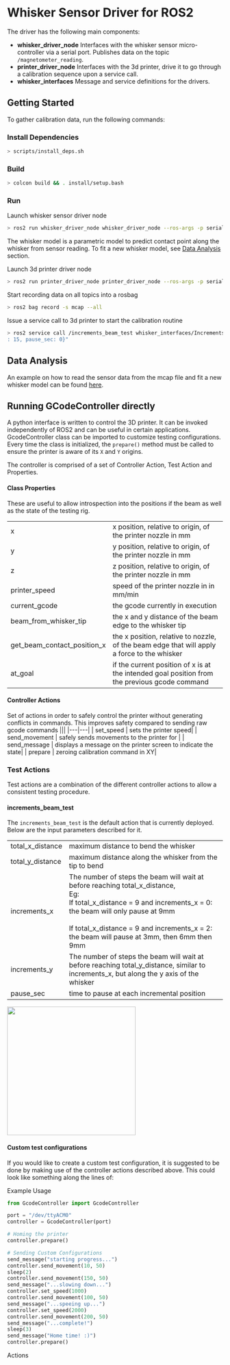 # Whisker Sensor Driver for ROS2

The driver has the following main components:

- **whisker_driver_node** Interfaces with the whisker sensor micro-controller via a serial port.
Publishes data on the topic `/magnetometer_reading`.
- **printer_driver_node** Interfaces with the 3d printer, drive it to go through a calibration sequence
upon a service call.
- **whisker_interfaces** Message and service definitions for the drivers.

## Getting Started

To gather calibration data, run the following commands:

### Install Dependencies

```sh
> scripts/install_deps.sh
```

### Build

```sh
> colcon build && . install/setup.bash
```

### Run

Launch whisker sensor driver node

```sh
> ros2 run whisker_driver_node whisker_driver_node --ros-args -p serial_device:=/dev/ttyACM0 -p whisker_model_path:=$(pwd)/whisker_driver_ros2/scripts/whisker_model.pkl
```

The whisker model is a parametric model to predict contact point along the whisker from sensor reading.
To fit a new whisker model, see [Data Analysis](#data-analysis) section.

Launch 3d printer driver node

```sh
> ros2 run printer_driver_node printer_driver_node --ros-args -p serial_device:=/dev/ttyACM1
```

Start recording data on all topics into a rosbag

```sh
> ros2 bag record -s mcap --all
```

Issue a service call to 3d printer to start the calibration routine

```sh
> ros2 service call /increments_beam_test whisker_interfaces/IncrementsBeamTest "{total_x_distance: 6, total_y_distance: 100, increments_x: 0, increments_y
: 15, pause_sec: 0}"
```

## Data Analysis

An example on how to read the sensor data from the mcap file and fit a new whisker model can be found [here](scripts/data_analysis.ipynb).

## Running GCodeController directly

A python interface is written to control the 3D printer. It can be invoked independently of ROS2 and can be useful in certain applications. GcodeController class can be imported to customize testing configurations. Every time the class is initialized, the `prepare()` method must be called to ensure the printer is aware of its `X` and `Y` origins.

The controller is comprised of a set of Controller Action, Test Action and Properties.

#### Class Properties
These are useful to allow introspection into the positions if the beam as well as the state of the testing rig.

|||
|---|---|
|x | x position, relative to origin, of the printer nozzle in mm |
|y | y position, relative to origin, of the printer nozzle in mm |
|z | z position, relative to origin, of the printer nozzle in mm |
|printer_speed | speed of the printer nozzle in in mm/min |
|current_gcode  | the gcode currently in execution |
| beam_from_whisker_tip | the x and y distance of the beam edge to the whisker tip |
| get_beam_contact_position_x  | the x position, relative to nozzle, of the beam edge that will apply a force to the whisker  |
| at_goal | if the current position of x is at the intended goal position from the previous gcode command |


#### Controller Actions 
Set of actions in order to safely control the printer without generating conflicts in commands. This improves safety compared to sending raw gcode commands
|||
|---|---|
| set_speed | sets the printer speed|
| send_movement | safely sends movements to the printer for |
| send_message | displays a message on the printer screen to indicate the state|
| prepare | zeroing calibration command in XY|

### Test Actions
Test actions are a combination of the different controller actions to allow a consistent testing procedure.  

#### increments_beam_test
The `increments_beam_test` is the default action that is currently deployed. Below are the input parameters described for it.

|||
|---|---|
|total_x_distance| maximum distance to bend the whisker|
|total_y_distance| maximum distance along the whisker from the tip to bend|
|increments_x|The number of steps the beam will wait at before reaching total_x_distance,<br>Eg:<br>If total_x_distance = 9 and increments_x = 0:<br>the beam will only pause at 9mm<br><br>If total_x_distance = 9 and increments_x = 2:<br>the beam will pause at 3mm, then 6mm then 9mm|
|increments_y| The number of steps the beam will wait at before reaching total_y_distance, similar to increments_x, but along the y axis of the whisker|
|pause_sec| time to pause at each incremental position|


<img src=docs/figures/increments_beam_test.png  width="300">

#### Custom test configurations
If you would like to create a custom test configuration, it is suggested to be done by making use of the controller actions described above. This could look like something along the lines of:

Example Usage

```python
from GcodeController import GcodeController

port = "/dev/ttyACM0"
controller = GcodeController(port)

# Homing the printer
controller.prepare()

# Sending Custom Configurations
send_message("starting progress...")
controller.send_movement(10, 50)
sleep(2)
controller.send_movement(150, 50)
send_message("...slowing down...")
controller.set_speed(1000)
controller.send_movement(100, 50)
send_message("...speeing up...")
controller.set_speed(2000)
controller.send_movement(200, 50)
send_message("...complete!")
sleep(3)
send_message("Home time! :)")
controller.prepare()
```

Actions
